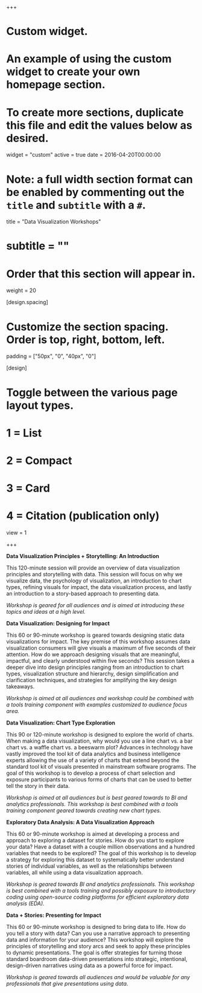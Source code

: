 +++
# Custom widget.
# An example of using the custom widget to create your own homepage section.
# To create more sections, duplicate this file and edit the values below as desired.
widget = "custom"
active = true
date = 2016-04-20T00:00:00

# Note: a full width section format can be enabled by commenting out the `title` and `subtitle` with a `#`.
title = "Data Visualization Workshops"
# subtitle = ""

# Order that this section will appear in.
weight = 20

[design.spacing]
  # Customize the section spacing. Order is top, right, bottom, left.
  padding = ["50px", "0", "40px", "0"]

[design]
  # Toggle between the various page layout types.
  #   1 = List
  #   2 = Compact
  #   3 = Card
  #   4 = Citation (publication only)
  view = 1

+++

**Data Visualization Principles + Storytelling: An Introduction**

This 120-minute session will provide an overview of data visualization principles and storytelling with data.  This session will focus on why we visualize data, the psychology of visualization, an introduction to chart types, refining visuals for impact, the data visualization process, and lastly an introduction to a story-based approach to presenting data.

*Workshop is geared for all audiences and is aimed at introducing these topics and ideas at a high level.*

**Data Visualization: Designing for Impact**

This 60 or 90-minute workshop is geared towards designing static data visualizations for impact.  The key premise of this workshop assumes data visualization consumers will give visuals a maximum of five seconds of their attention.  How do we approach designing visuals that are meaningful, impactful, and clearly understood within five seconds?  This session takes a deeper dive into design principles ranging from an introduction to chart types, visualization structure and hierarchy, design simplification and clarification techniques, and strategies for amplifying the key design takeaways.

*Workshop is aimed at all audiences and workshop could be combined with a tools training component with examples customized to audience focus area.*

**Data Visualization: Chart Type Exploration**

This 90 or 120-minute workshop is designed to explore the world of charts.  When making a data visualization, why would you use a line chart vs. a bar chart vs. a waffle chart vs. a beeswarm plot?  Advances in technology have vastly improved the tool kit of data analytics and business intelligence experts allowing the use of a variety of charts that extend beyond the standard tool kit of visuals presented in mainstream software programs.  The goal of this workshop is to develop a process of chart selection and exposure participants to various forms of charts that can be used to better tell the story in their data.

*Workshop is aimed at all audiences but is best geared towards to BI and analytics professionals. This workshop is best combined with a tools training component geared towards creating new chart types.*

**Exploratory Data Analysis: A Data Visualization Approach**

This 60 or 90-minute workshop is aimed at developing a process and approach to exploring a dataset for stories.  How do you start to explore your data?  Have a dataset with a couple million observations and a hundred variables that needs to be explored?  The goal of this workshop is to develop a strategy for exploring this dataset to systematically better understand stories of individual variables, as well as the relationships between variables, all while using a data visualization approach.

*Workshop is geared towards BI and analytics professionals.  This workshop is best combined with a tools training and possibly exposure to introductory coding using open-source coding platforms for efficient exploratory data analysis (EDA).*

**Data + Stories: Presenting for Impact**

This 60 or 90-minute workshop is designed to bring data to life.  How do you tell a story with data?  Can you use a narrative approach to presenting data and information for your audience?  This workshop will explore the principles of storytelling and story arcs and seek to apply these principles to dynamic presentations.  The goal is offer strategies for turning those standard boardroom data-driven presentations into strategic, intentional, design-driven narratives using data as a powerful force for impact.

*Workshop is geared towards all audiences and would be valuable for any professionals that give presentations using data.*



 
